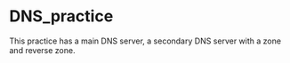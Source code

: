 # DNS_practice
This practice has a main DNS server, a secondary DNS server with a zone and reverse zone.
